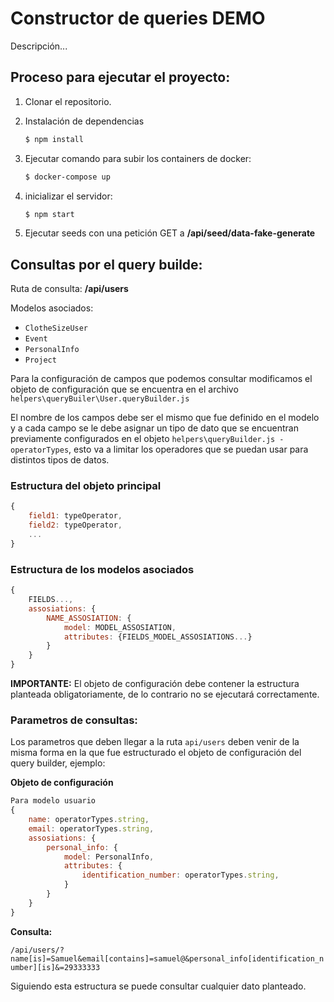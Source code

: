 # Constructor de queries DEMO

Descripción...

## Proceso para ejecutar el proyecto:

1. Clonar el repositorio.
2. Instalación de dependencias
   ```bash
   $ npm install
   ```
3. Ejecutar comando para subir los containers de docker:

   ```bash
   $ docker-compose up
   ```

4. inicializar el servidor:

   ```bash
   $ npm start
   ```

5. Ejecutar seeds con una petición GET a **/api/seed/data-fake-generate**

## Consultas por el query builde:

Ruta de consulta: **/api/users**

Modelos asociados:

- `ClotheSizeUser`
- `Event`
- `PersonalInfo`
- `Project`

Para la configuración de campos que podemos consultar modificamos el objeto de configuración que se encuentra en el archivo `helpers\queryBuiler\User.queryBuilder.js`

El nombre de los campos debe ser el mismo que fue definido en el modelo y a cada campo se le debe asignar un tipo de dato que se encuentran previamente configurados en el objeto `helpers\queryBuilder.js - operatorTypes`, esto va a limitar los operadores que se puedan usar para distintos tipos de datos.

### Estructura del objeto principal

```javascript
{
    field1: typeOperator,
    field2: typeOperator,
    ...
}
```

### Estructura de los modelos asociados

```javascript
{
    FIELDS...,
    assosiations: {
        NAME_ASSOSIATION: {
            model: MODEL_ASSOSIATION,
            attributes: {FIELDS_MODEL_ASSOSIATIONS...}
        }
    }
}
```

**IMPORTANTE:** El objeto de configuración debe contener la estructura planteada obligatoriamente, de lo contrario no se ejecutará correctamente.

### Parametros de consultas:

Los parametros que deben llegar a la ruta `api/users` deben venir de la misma forma en la que fue estructurado el objeto de configuración del query builder, ejemplo:

**Objeto de configuración**

```javascript
Para modelo usuario
{
    name: operatorTypes.string,
    email: operatorTypes.string,
    assosiations: {
        personal_info: {
            model: PersonalInfo,
            attributes: {
                identification_number: operatorTypes.string,
            }
        }
    }
}
```

**Consulta:**

`/api/users/?name[is]=Samuel&email[contains]=samuel@&personal_info[identification_number][is]&=29333333`

Siguiendo esta estructura se puede consultar cualquier dato planteado.
